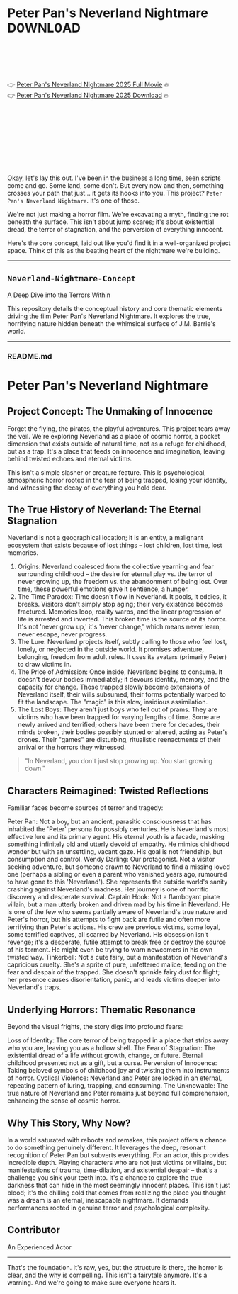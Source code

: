 # Peter Pan's Neverland Nightmare D0WNL0AD

<br><br><br><br>


👉 <a href="https://Jeremy-tingdiwika1980.github.io/mrknondhvj/">Peter Pan's Neverland Nightmare 2025 Full Movie</a> 🔥
<br>
👉 <a href="https://Jeremy-tingdiwika1980.github.io/mrknondhvj/">Peter Pan's Neverland Nightmare 2025 Download</a> 🔥


<br><br><br><br><br><br><br><br>


Okay, let's lay this out. I've been in the business a long time, seen scripts come and go. Some land, some don't. But every now and then, something crosses your path that just... it gets its hooks into you. This project? `Peter Pan's Neverland Nightmare`. It's one of those.

We're not just making a horror film. We're excavating a myth, finding the rot beneath the surface. This isn't about jump scares; it's about existential dread, the terror of stagnation, and the perversion of everything innocent.

Here's the core concept, laid out like you'd find it in a well-organized project space. Think of this as the beating heart of the nightmare we're building.

---

## `Neverland-Nightmare-Concept`

A Deep Dive into the Terrors Within

This repository details the conceptual history and core thematic elements driving the film Peter Pan's Neverland Nightmare. It explores the true, horrifying nature hidden beneath the whimsical surface of J.M. Barrie's world.

---

### README.md


# Peter Pan's Neverland Nightmare

## Project Concept: The Unmaking of Innocence

Forget the flying, the pirates, the playful adventures. This project tears away the veil. We're exploring Neverland as a place of cosmic horror, a pocket dimension that exists outside of natural time, not as a refuge for childhood, but as a trap. It's a place that feeds on innocence and imagination, leaving behind twisted echoes and eternal victims.

This isn't a simple slasher or creature feature. This is psychological, atmospheric horror rooted in the fear of being trapped, losing your identity, and witnessing the decay of everything you hold dear.

## The True History of Neverland: The Eternal Stagnation

Neverland is not a geographical location; it is an entity, a malignant ecosystem that exists because of lost things – lost children, lost time, lost memories.

1.  Origins: Neverland coalesced from the collective yearning and fear surrounding childhood – the desire for eternal play vs. the terror of never growing up, the freedom vs. the abandonment of being lost. Over time, these powerful emotions gave it sentience, a hunger.
2.  The Time Paradox: Time doesn't flow in Neverland. It pools, it eddies, it breaks. Visitors don't simply stop aging; their very existence becomes fractured. Memories loop, reality warps, and the linear progression of life is arrested and inverted. This broken time is the source of its horror. It's not 'never grow up,' it's 'never change,' which means never learn, never escape, never progress.
3.  The Lure: Neverland projects itself, subtly calling to those who feel lost, lonely, or neglected in the outside world. It promises adventure, belonging, freedom from adult rules. It uses its avatars (primarily Peter) to draw victims in.
4.  The Price of Admission: Once inside, Neverland begins to consume. It doesn't devour bodies immediately; it devours identity, memory, and the capacity for change. Those trapped slowly become extensions of Neverland itself, their wills subsumed, their forms potentially warped to fit the landscape. The "magic" is this slow, insidious assimilation.
5.  The Lost Boys: They aren't just boys who fell out of prams. They are victims who have been trapped for varying lengths of time. Some are newly arrived and terrified; others have been there for decades, their minds broken, their bodies possibly stunted or altered, acting as Peter's drones. Their "games" are disturbing, ritualistic reenactments of their arrival or the horrors they witnessed.

> "In Neverland, you don't just stop growing up. You start growing down."

## Characters Reimagined: Twisted Reflections

Familiar faces become sources of terror and tragedy:

   Peter Pan: Not a boy, but an ancient, parasitic consciousness that has inhabited the 'Peter' persona for possibly centuries. He is Neverland's most effective lure and its primary agent. His eternal youth is a facade, masking something infinitely old and utterly devoid of empathy. He mimics childhood wonder but with an unsettling, vacant gaze. His goal is not friendship, but consumption and control.
   Wendy Darling: Our protagonist. Not a visitor seeking adventure, but someone drawn to Neverland to find a missing loved one (perhaps a sibling or even a parent who vanished years ago, rumoured to have gone to this 'Neverland'). She represents the outside world's sanity crashing against Neverland's madness. Her journey is one of horrific discovery and desperate survival.
   Captain Hook: Not a flamboyant pirate villain, but a man utterly broken and driven mad by his time in Neverland. He is one of the few who seems partially aware of Neverland's true nature and Peter's horror, but his attempts to fight back are futile and often more terrifying than Peter's actions. His crew are previous victims, some loyal, some terrified captives, all scarred by Neverland. His obsession isn't revenge; it's a desperate, futile attempt to break free or destroy the source of his torment. He might even be trying to warn newcomers in his own twisted way.
   Tinkerbell: Not a cute fairy, but a manifestation of Neverland's capricious cruelty. She's a sprite of pure, unfettered malice, feeding on the fear and despair of the trapped. She doesn't sprinkle fairy dust for flight; her presence causes disorientation, panic, and leads victims deeper into Neverland's traps.

## Underlying Horrors: Thematic Resonance

Beyond the visual frights, the story digs into profound fears:

   Loss of Identity: The core terror of being trapped in a place that strips away who you are, leaving you as a hollow shell.
   The Fear of Stagnation: The existential dread of a life without growth, change, or future. Eternal childhood presented not as a gift, but a curse.
   Perversion of Innocence: Taking beloved symbols of childhood joy and twisting them into instruments of horror.
   Cyclical Violence: Neverland and Peter are locked in an eternal, repeating pattern of luring, trapping, and consuming.
   The Unknowable: The true nature of Neverland and Peter remains just beyond full comprehension, enhancing the sense of cosmic horror.

## Why This Story, Why Now?

In a world saturated with reboots and remakes, this project offers a chance to do something genuinely different. It leverages the deep, resonant recognition of Peter Pan but subverts everything. For an actor, this provides incredible depth. Playing characters who are not just victims or villains, but manifestations of trauma, time-dilation, and existential despair – that's a challenge you sink your teeth into. It's a chance to explore the true darkness that can hide in the most seemingly innocent places. This isn't just blood; it's the chilling cold that comes from realizing the place you thought was a dream is an eternal, inescapable nightmare. It demands performances rooted in genuine terror and psychological complexity.

## Contributor

An Experienced Actor


---

That's the foundation. It's raw, yes, but the structure is there, the horror is clear, and the why is compelling. This isn't a fairytale anymore. It's a warning. And we're going to make sure everyone hears it.


